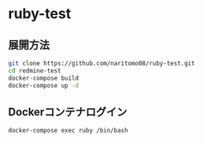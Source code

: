 # ruby-test

## 展開方法

```bash
git clone https://github.com/naritomo08/ruby-test.git
cd redmine-test
docker-compose build
docker-compose up -d
```

## Dockerコンテナログイン

```bash
docker-compose exec ruby /bin/bash
```
